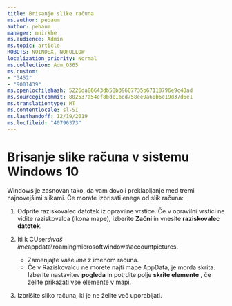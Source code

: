 ```yaml
---
title: Brisanje slike računa
ms.author: pebaum
author: pebaum
manager: mnirkhe
ms.audience: Admin
ms.topic: article
ROBOTS: NOINDEX, NOFOLLOW
localization_priority: Normal
ms.collection: Adm_O365
ms.custom:
- "3452"
- "9001439"
ms.openlocfilehash: 5226da86643db58b39687735b67118796e9c40ad
ms.sourcegitcommit: 802537a54ef8bde1bdd758ee9a60b6c19d37d6e1
ms.translationtype: MT
ms.contentlocale: sl-SI
ms.lasthandoff: 12/19/2019
ms.locfileid: "40796373"
---
```

# <a name="delete-an-account-picture-in-windows-10"></a>Brisanje slike računa v sistemu Windows 10

Windows je zasnovan tako, da vam dovoli preklapljanje med tremi najnovejšimi slikami. Če morate izbrisati enega od slik računa:

1. Odprite raziskovalec datotek iz opravilne vrstice. Če v opravilni vrstici ne vidite raziskovalca (ikona mape), izberite **Začni** in vnesite **raziskovalec datotek**.

2. Iti k CUsers\\*vaš ime*appdata\roamingmicrosoftwindows\accountpictures. 
    - Zamenjajte vaše *ime* z imenom računa.
    - Če v Raziskovalcu ne morete najti mape AppData, je morda skrita. Izberite nastavitev **pogleda** in potrdite polje **skrite elemente** , če želite prikazati vse elemente v mapi.

3. Izbrišite sliko računa, ki je ne želite več uporabljati.
 
 